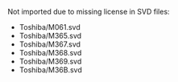 Not imported due to missing license in SVD files:

 - Toshiba/M061.svd
 - Toshiba/M365.svd
 - Toshiba/M367.svd
 - Toshiba/M368.svd
 - Toshiba/M369.svd
 - Toshiba/M36B.svd
